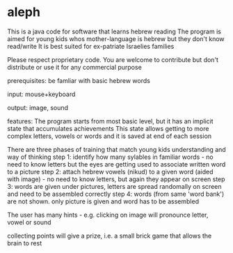 # aleph
This is a java code for software that learns hebrew reading
The program is aimed for young kids whos mother-language is hebrew but they don't know read/write
It is best suited for ex-patriate Israelies families

Please respect proprietary code. You are welcome to contribute but don't distribute or use it for any commercial purpose

prerequisites:
be famliar with basic hebrew words

input: mouse+keyboard

output: image, sound

features:
The program starts from most basic level, but it has an implicit state that accumulates achievements
This state allows getting to more complex letters, vowels or words and it is saved at end of each session

There are three phases of training that match young kids understanding and way of thinking
step 1: identify how many sylables in familiar words - no need to know letters but the eyes are getting used to associate written word to a picture
step 2: attach hebrew vowels (nikud) to a given word (aided with image) - no need to know letters, but again they appear on screen
step 3: words are given under pictures, letters are spread randomally on screen and need to be assembled correctly
step 4: words (from same 'word bank') are not shown. only picture is given and word has to be assembled

The user has many hints - e.g. clicking on image will pronounce letter, vowel or sound

collecting points will give a prize, i.e. a small brick game that allows the brain to rest

